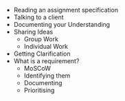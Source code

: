 
- Reading an assignment specification  
- Talking to a client  
- Documenting your Understanding  
- Sharing Ideas  
  - Group Work  
  - Individual Work
- Getting Clarification
- What is a requirement?
  - MoSCoW
  - Identifying them
  - Documenting
  - Prioritising  